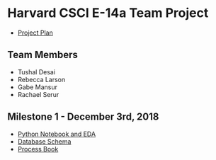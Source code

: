 # Harvard CSCI E-14a Team Project

- [Project Plan](https://github.com/rserur/harvard-e14a-team-project/blob/master/ProjectPlan.md)

## Team Members
- Tushal Desai
- Rebecca Larson
- Gabe Mansur
- Rachael Serur

## Milestone 1 - December 3rd, 2018
- [Python Notebook and EDA](https://github.com/rserur/harvard-e14a-team-project/blob/master/rebecca_notebook.ipynb)
- [Database Schema](https://github.com/rserur/harvard-e14a-team-project/blob/master/process_book.md#schema)
- [Process Book](https://github.com/rserur/harvard-e14a-team-project/blob/master/process_book.md)
